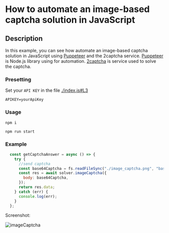 # How to automate an image-based captcha solution in JavaScript

## Description
In this example, you can see how automate an image-based captcha solution in JavaScript using [Puppeteer](https://pptr.dev/) and the 2captcha service.
[Puppeteer](https://pptr.dev/) is Node.js library using for automation. [2captcha](https://2captcha.com) is service used to solve the captcha.

### Presetting
Set your `API KEY` in the file  [./index.js#L3](./index.js#L5)

`APIKEY=yourApiKey`

### Usage

`npm i`

`npm run start`

### Example
```js
  const getCaptchaAnswer = async () => {
    try {
      //send captcha
      const base64Captcha = fs.readFileSync("./image_captcha.png", "base64");
      const res = await solver.imageCaptcha({
        body: base64Captcha,
      });
      return res.data;
    } catch (err) {
      console.log(err);
    }
  };
```

Screenshot:

![imageCaptcha](https://user-images.githubusercontent.com/38065632/236539708-ee094431-2be8-4629-97b7-285871cffba1.gif)

